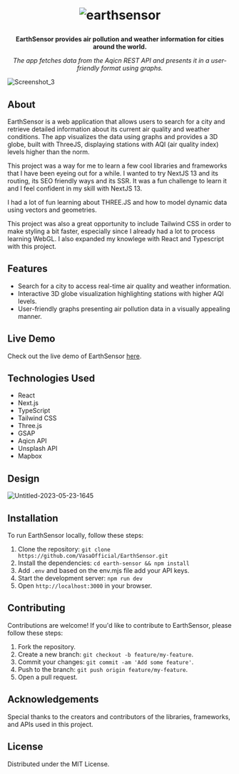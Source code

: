 <h1 align="center">
  
  ![earthsensor](https://github.com/VasaOfficial/EarthSensor/assets/113908218/091e8683-33f4-4d0e-9830-46c4f3a3950b)

</h1>
<p align="center">
  <strong>EarthSensor provides air pollution and weather information for cities around the world.</strong>
</p>

<p align="center">
  <em>The app fetches data from the Aqicn REST API and presents it in a user-friendly format using graphs.</em>
</p>

![Screenshot_3](https://github.com/VasaOfficial/EarthSensor/assets/113908218/f900c1f2-06b0-4f08-94c0-5f624baff7b8)

<h2>About</h2>

EarthSensor is a web application that allows users to search for a city and retrieve detailed information about its current air quality and weather conditions. The app visualizes the data using graphs and provides a 3D globe, built with ThreeJS, displaying stations with AQI (air quality index) levels higher than the norm.

This project was a way for me to learn a few cool libraries and frameworks that I have been eyeing out for a while. I wanted to try NextJS 13 and its routing, its SEO friendly ways and its SSR. It was a fun challenge to learn it and I feel confident in my skill with NextJS 13.

I had a lot of fun learning about THREE.JS and how to model dynamic data using vectors and geometries.

This project was also a great opportunity to include Tailwind CSS in order to make styling a bit faster, especially since I already had a lot to process learning WebGL. I also expanded my knowlege with React and Typescript with this project.

<h2>Features</h2>

- Search for a city to access real-time air quality and weather information.
- Interactive 3D globe visualization highlighting stations with higher AQI levels.
- User-friendly graphs presenting air pollution data in a visually appealing manner.

<h2>Live Demo</h2>

Check out the live demo of EarthSensor [here](https://your-demo-url.com).

<h2>Technologies Used</h2>

- React
- Next.js
- TypeScript
- Tailwind CSS
- Three.js
- GSAP
- Aqicn API
- Unsplash API
- Mapbox

<h2>Design</h2>

![Untitled-2023-05-23-1645](https://github.com/VasaOfficial/EarthSensor/assets/113908218/dbb10cd7-8c21-4b2f-9161-336beb2071cc)


<h2>Installation</h2>

To run EarthSensor locally, follow these steps:

1. Clone the repository: `git clone https://github.com/VasaOfficial/EarthSensor.git`
2. Install the dependencies: `cd earth-sensor && npm install`
3. Add `.env` and based on the env.mjs file add your API keys.
4. Start the development server: `npm run dev`
5. Open `http://localhost:3000` in your browser.

<h2>Contributing</h2>

Contributions are welcome! If you'd like to contribute to EarthSensor, please follow these steps:

1. Fork the repository.
2. Create a new branch: `git checkout -b feature/my-feature`.
3. Commit your changes: `git commit -am 'Add some feature'`.
4. Push to the branch: `git push origin feature/my-feature`.
5. Open a pull request.

<h2>Acknowledgements</h2>

Special thanks to the creators and contributors of the libraries, frameworks, and APIs used in this project.

<h2>License</h2>

Distributed under the MIT License.
